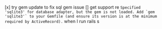 [x] try gem update to fix sql gem issue
[] get support re ```Specified 'sqlite3' for database adapter, but the gem is not loaded. Add `gem 'sqlite3'` to your Gemfile (and ensure its version is at the minimum required by ActiveRecord).``` when I run rails s
